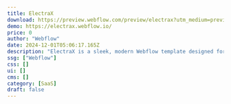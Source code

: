 ```yaml
---
title: ElectraX
download: https://preview.webflow.com/preview/electrax?utm_medium=preview_link&utm_source=dashboard&utm_content=electrax&preview=54f649a5fad3d05d9105a1870a7a6641&workflow=preview
demo: https://electrax.webflow.io/
price: 0
author: "Webflow"
date: 2024-12-01T05:06:17.165Z
description: "ElectraX is a sleek, modern Webflow template designed for innovative startups. Fully responsive and easy to customize, it’s the perfect launchpad for any business looking to make a bold statement online."
ssg: ["Webflow"]
css: []
ui: []
cms: []
category: [SaaS]
draft: false
---
```

